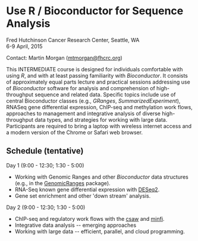 Use R / Bioconductor for Sequence Analysis
==========================================

Fred Hutchinson Cancer Research Center, Seattle, WA<br />
6-9 April, 2015

Contact: Martin Morgan ([mtmorgan@fhcrc.org](mailto:mtmorgan@fhcrc.org))

This INTERMEDIATE course is designed for individuals comfortable with
using _R_, and with at least passing familiarity with
_Bioconductor_. It consists of approximately equal parts lecture and
practical sessions addressing use of _Bioconductor_ software for
analysis and comprehension of high-throughput sequence and related
data. Specific topics include use of central Bioconductor classes
(e.g., _GRanges_, _SummarizedExperiment_), RNASeq gene differential
expression, ChIP-seq and methylation work flows, approaches to
management and integrative analysis of diverse high-throughput data
types, and strategies for working with large data. Participants are
required to bring a laptop with wireless internet access and a modern
version of the Chrome or Safari web browser.

Schedule (tentative)
--------------------

Day 1 (9:00 - 12:30; 1:30 - 5:00)

- Working with Genomic Ranges and other _Bioconductor_ data structures
  (e.g., in the
  [GenomicRanges](http://bioconductor.org/packages/devel/bioc/html/GenomicRanges.html)
  package).
- RNA-Seq known gene differential expression with
  [DESeq2](http://bioconductor.org/packages/devel/bioc/html/DESeq2.html).
- Gene set enrichment and other 'down stream' analysis.

Day 2 (9:00 - 12:30; 1:30 - 5:00)

- ChIP-seq and regulatory work flows with the
  [csaw](http://bioconductor.org/packages/devel/bioc/html/csaw.html) and
  [minfi](http://bioconductor.org/packages/devel/bioc/html/minfi.html).
- Integrative data analysis -- emerging approaches
- Working with large data -- efficient, parallel, and cloud
  programming.
